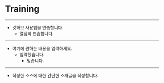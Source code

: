 # Training
---
+ 깃허브 사용법을 연습합니다.
  + 열심히 연습합니다.
***
+ 여기에 원하는 내용을 입력하세요.
  + 입력했습니다.
    + 맞습니다.
***
+ 작성한 소스에 대한 간단한 소개글을 작성합니다.
